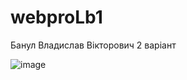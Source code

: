 # webproLb1

Банул Владислав Вікторович 2 варіант

![image](https://user-images.githubusercontent.com/116881961/233491581-338af13f-6ae0-4f63-a276-554fe7d68467.png)

